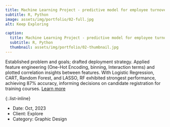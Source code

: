 ```yaml
---
title: Machine Learning Project - predictive model for employee turnover
subtitle: R, Python
image: assets/img/portfolio/02-full.jpg
alt: Keep Exploring

caption:
  title: Machine Learning Project - predictive model for employee turnover
  subtitle: R, Python
  thumbnail: assets/img/portfolio/02-thumbnail.jpg
---
```

Established problem and goals; drafted deployment strategy. Applied feature engineering (One-Hot Encoding, binning, Interaction terms) and plotted correlation insights between features. With Logistic Regression, CART, Random Forest, and LASSO, RF exhibited strongest performance, achieving 87% accuracy, informing decisions on candidate registration for training courses. [Learn more](https://medium.com/@ivyyuqian.yang/whether-or-not-to-train-more-a-data-science-project-in-the-hr-domain-23abad6bede8/)

{:.list-inline}
- Date: Oct, 2023
- Client: Explore
- Category: Graphic Design

